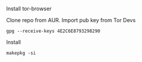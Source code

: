 Install tor-browser

Clone repo from AUR.
Import pub key from Tor Devs 

    gpg --receive-keys 4E2C6E8793298290
    
Install 

    makepkg -si
    
